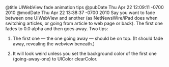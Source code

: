 @title UIWebView fade animation tips
@pubDate Thu Apr 22 12:09:11 -0700 2010
@modDate Thu Apr 22 13:38:37 -0700 2010
Say you want to fade between one UIWebView and another (as NetNewsWire/iPad does when switching articles, or going from article to web page or back). The first one fades to 0.0 alpha and then goes away. Two tips:

1. The first one — the one going away — should be on top. (It should fade away, revealing the webview beneath.)

2. It will look weird unless you set the background color of the first one (going-away-one) to UIColor clearColor.
